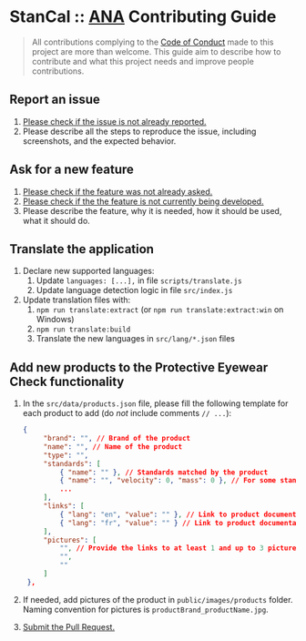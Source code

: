 # StanCal :: [ANA](https://ana.asso.fr) Contributing Guide

> All contributions complying to the [Code of Conduct](CODE_OF_CONDUCT.md) made to this project are more than welcome.
> This guide aim to describe how to contribute and what this project needs and improve people contributions.

## Report an issue

1. [Please check if the issue is not already reported.](https://github.com/anairsoft/stancal/issues?q=is%3Aissue+is%3Aopen+)
2. Please describe all the steps to reproduce the issue, including screenshots, and the expected behavior.

## Ask for a new feature

1. [Please check if the feature was not already asked.](https://github.com/anairsoft/stancal/issues?q=is%3Aissue+is%3Aopen+)
2. [Please check if the the feature is not currently being developed.](https://github.com/anairsoft/stancal/pulls?q=is%3Apr+is%3Aopen+)
3. Please describe the feature, why it is needed, how it should be used, what it should do.

## Translate the application

1. Declare new supported languages:
   1. Update `languages: [...],` in file `scripts/translate.js`
   2. Update language detection logic in file `src/index.js`
2. Update translation files with:
   1. `npm run translate:extract` (or `npm run translate:extract:win` on Windows)
   2. `npm run translate:build`
   3. Translate the new languages in `src/lang/*.json` files

## Add new products to the Protective Eyewear Check functionality

1. In the `src/data/products.json` file, please fill the following template for each product to add (do *not* include comments `// ...`):

   ```json
   {
        "brand": "", // Brand of the product
        "name": "", // Name of the product
        "type": "",
        "standards": [
            { "name": "" }, // Standards matched by the product
            { "name": "", "velocity": 0, "mass": 0 }, // For some standards, it is needed to provide the mass and velocity of the projectile used for high velocity impact tests. velocity is in m/s and mass in kg.
            ...
        ],
        "links": [
            { "lang": "en", "value": "" }, // Link to product documentation, English
            { "lang": "fr", "value": "" } // Link to product documentation, French
        ],
        "pictures": [
            "", // Provide the links to at least 1 and up to 3 pictures of the product
            "",
            ""
        ]
    },
    ```

2. If needed, add pictures of the product in `public/images/products` folder. Naming convention for pictures is `productBrand_productName.jpg`.
3. [Submit the Pull Request.](https://github.com/anairsoft/stancal/compare)